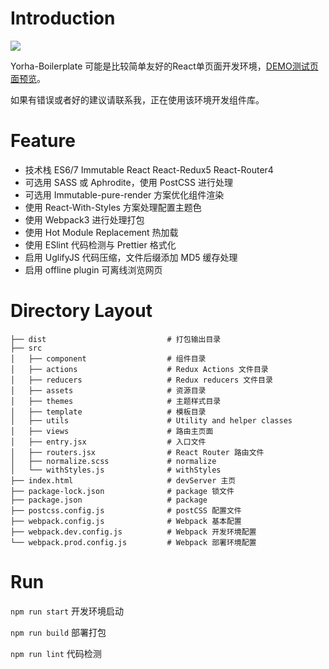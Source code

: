 # Introduction

![](https://i.loli.net/2017/08/19/5997220b136c7.png)

Yorha-Boilerplate 可能是比较简单友好的React单页面开发环境，[DEMO测试页面预览](https://sakuyakun.github.io/Yorha-Boilerplate/)。

如果有错误或者好的建议请联系我，正在使用该环境开发组件库。

# Feature
- 技术栈 ES6/7 Immutable React React-Redux5 React-Router4
- 可选用 SASS 或 Aphrodite，使用 PostCSS 进行处理
- 可选用 Immutable-pure-render 方案优化组件渲染
- 使用 React-With-Styles 方案处理配置主题色
- 使用 Webpack3 进行处理打包
- 使用 Hot Module Replacement 热加载
- 使用 ESlint 代码检测与 Prettier 格式化
- 启用 UglifyJS 代码压缩，文件后缀添加 MD5 缓存处理
- 启用 offline plugin 可离线浏览网页

# Directory Layout
```
├── dist                           # 打包输出目录
├── src
│   ├── component                  # 组件目录
│   ├── actions                    # Redux Actions 文件目录
│   ├── reducers                   # Redux reducers 文件目录
│   ├── assets                     # 资源目录
│   ├── themes                     # 主题样式目录
│   ├── template                   # 模板目录
│   ├── utils                      # Utility and helper classes
│   ├── views                      # 路由主页面
│   ├── entry.jsx                  # 入口文件
│   ├── routers.jsx                # React Router 路由文件
│   ├── normalize.scss             # normalize
│   └── withStyles.js              # withStyles
├── index.html                     # devServer 主页
├── package-lock.json              # package 锁文件
├── package.json                   # package
├── postcss.config.js              # postCSS 配置文件
├── webpack.config.js              # Webpack 基本配置
├── webpack.dev.config.js          # Webpack 开发环境配置
└── webpack.prod.config.js         # Webpack 部署环境配置
```

# Run
`npm run start` 开发环境启动

`npm run build` 部署打包

`npm run lint` 代码检测
